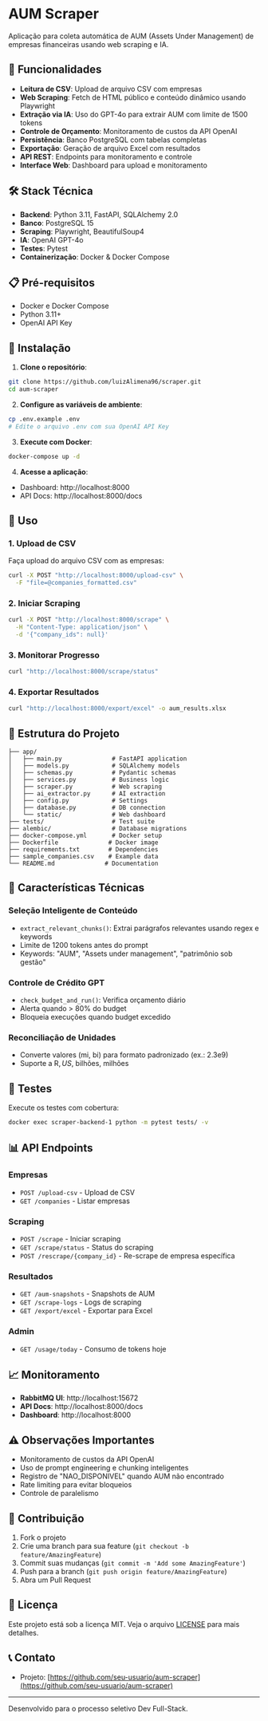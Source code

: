# AUM Scraper

Aplicação para coleta automática de AUM (Assets Under Management) de empresas financeiras usando web scraping e IA.

## 🚀 Funcionalidades

- **Leitura de CSV**: Upload de arquivo CSV com empresas
- **Web Scraping**: Fetch de HTML público e conteúdo dinâmico usando Playwright
- **Extração via IA**: Uso do GPT-4o para extrair AUM com limite de 1500 tokens
- **Controle de Orçamento**: Monitoramento de custos da API OpenAI
- **Persistência**: Banco PostgreSQL com tabelas completas
- **Exportação**: Geração de arquivo Excel com resultados
- **API REST**: Endpoints para monitoramento e controle
- **Interface Web**: Dashboard para upload e monitoramento

## 🛠️ Stack Técnica

- **Backend**: Python 3.11, FastAPI, SQLAlchemy 2.0
- **Banco**: PostgreSQL 15
- **Scraping**: Playwright, BeautifulSoup4
- **IA**: OpenAI GPT-4o
- **Testes**: Pytest
- **Containerização**: Docker & Docker Compose

## 📋 Pré-requisitos

- Docker e Docker Compose
- Python 3.11+
- OpenAI API Key

## 🚀 Instalação

1. **Clone o repositório**:
```bash
git clone https://github.com/luizAlimena96/scraper.git
cd aum-scraper
```

2. **Configure as variáveis de ambiente**:
```bash
cp .env.example .env
# Edite o arquivo .env com sua OpenAI API Key
```

3. **Execute com Docker**:
```bash
docker-compose up -d
```

4. **Acesse a aplicação**:
- Dashboard: http://localhost:8000
- API Docs: http://localhost:8000/docs

## 📖 Uso

### 1. Upload de CSV
Faça upload do arquivo CSV com as empresas:
```bash
curl -X POST "http://localhost:8000/upload-csv" \
  -F "file=@companies_formatted.csv"
```

### 2. Iniciar Scraping
```bash
curl -X POST "http://localhost:8000/scrape" \
  -H "Content-Type: application/json" \
  -d '{"company_ids": null}'
```

### 3. Monitorar Progresso
```bash
curl "http://localhost:8000/scrape/status"
```

### 4. Exportar Resultados
```bash
curl "http://localhost:8000/export/excel" -o aum_results.xlsx
```

## 📁 Estrutura do Projeto

```
├── app/
│   ├── main.py              # FastAPI application
│   ├── models.py            # SQLAlchemy models
│   ├── schemas.py           # Pydantic schemas
│   ├── services.py          # Business logic
│   ├── scraper.py           # Web scraping
│   ├── ai_extractor.py      # AI extraction
│   ├── config.py            # Settings
│   ├── database.py          # DB connection
│   └── static/              # Web dashboard
├── tests/                   # Test suite
├── alembic/                 # Database migrations
├── docker-compose.yml       # Docker setup
├── Dockerfile              # Docker image
├── requirements.txt        # Dependencies
├── sample_companies.csv    # Example data
└── README.md              # Documentation
```

## 🔧 Características Técnicas

### Seleção Inteligente de Conteúdo
- `extract_relevant_chunks()`: Extrai parágrafos relevantes usando regex e keywords
- Limite de 1200 tokens antes do prompt
- Keywords: "AUM", "Assets under management", "patrimônio sob gestão"

### Controle de Crédito GPT
- `check_budget_and_run()`: Verifica orçamento diário
- Alerta quando > 80% do budget
- Bloqueia execuções quando budget excedido

### Reconciliação de Unidades
- Converte valores (mi, bi) para formato padronizado (ex.: 2.3e9)
- Suporte a R$, US$, bilhões, milhões

## 🧪 Testes

Execute os testes com cobertura:
```bash
docker exec scraper-backend-1 python -m pytest tests/ -v
```

## 📊 API Endpoints

### Empresas
- `POST /upload-csv` - Upload de CSV
- `GET /companies` - Listar empresas

### Scraping
- `POST /scrape` - Iniciar scraping
- `GET /scrape/status` - Status do scraping
- `POST /rescrape/{company_id}` - Re-scrape de empresa específica

### Resultados
- `GET /aum-snapshots` - Snapshots de AUM
- `GET /scrape-logs` - Logs de scraping
- `GET /export/excel` - Exportar para Excel

### Admin
- `GET /usage/today` - Consumo de tokens hoje

## 📈 Monitoramento

- **RabbitMQ UI**: http://localhost:15672
- **API Docs**: http://localhost:8000/docs
- **Dashboard**: http://localhost:8000

## ⚠️ Observações Importantes

- Monitoramento de custos da API OpenAI
- Uso de prompt engineering e chunking inteligentes
- Registro de "NAO_DISPONIVEL" quando AUM não encontrado
- Rate limiting para evitar bloqueios
- Controle de paralelismo

## 🤝 Contribuição

1. Fork o projeto
2. Crie uma branch para sua feature (`git checkout -b feature/AmazingFeature`)
3. Commit suas mudanças (`git commit -m 'Add some AmazingFeature'`)
4. Push para a branch (`git push origin feature/AmazingFeature`)
5. Abra um Pull Request

## 📄 Licença

Este projeto está sob a licença MIT. Veja o arquivo [LICENSE](LICENSE) para mais detalhes.

## 📞 Contato

- Projeto: [https://github.com/seu-usuario/aum-scraper](https://github.com/seu-usuario/aum-scraper)

---

Desenvolvido para o processo seletivo Dev Full-Stack.
